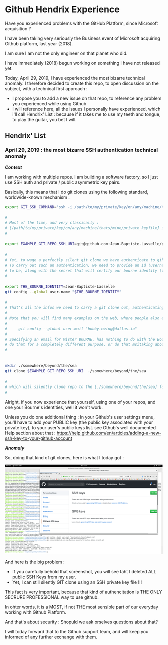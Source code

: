 # Github Hendrix Experience

Have you experienced problems with the GitHub Platform, since Microsoft acquisition ? 

I have been taking very seriously the Business event of Microsoft acquiring Github platform, last year (2018).

I am sure I am not the only engineer on that planet who did.

I have immediately (2018) begun working on something I have not released yet.

Today, April 29, 2019, I have experienced the most bizarre technical anomaly. I therefore decided to create this repo, to open discussion on the subject, with a technical first approach : 

* I propose you to add a new issue on that repo, to reference any problem you experienced while using Github
* I will reference here, all the issues I personally have experienced, which i'll call Hendrix' List : because if it takes me to use my teeth and tongue, to play the guitar, you bet I will.

## Hendrix' List

###  April 29, 2019 : the most bizarre SSH authentication technical anomaly

_**Context**_ 

I am working with multiple repos. I am building a software factory, so I just use SSH auth and private / public asymmetric key pairs.

Basically, this means that I do git clones using the following standard, worldwide-known mechanism : 

```sh
export GIT_SSH_COMMAND='ssh -i /path/to/my/private/key/on/any/machine/thats/mine/private_keyfile'

# 
# Most of the time, and very classically : 
# [/path/to/my/private/key/on/any/machine/thats/mine/private_keyfile] is [~/.ssh/id_rsa]
# 

export EXAMPLE_GIT_REPO_SSH_URI=git@github.com:Jean-Baptiste-Lasselle/github_hendrix_experience.git

# 
# Yet, to wage a perfectly silent git clone we have authenticate to gihub using the SSH protocol : 
# To carry out such an authentication, we need to provide an id (username), in other words say who we claim  
# to be, along with the secret that will certify our bourne identity (the secret being the secret key)
# 

export THE_BOURNE_IDENTITY=Jean-Baptiste-Lasselle
git config --global user.name "$THE_BOURNE_IDENTITY"

# 
# That's all the infos we need to carry a git clone out, authenticating with the SSH protocol.
# 
# Note that you will find many examples on the web, where people also execute something like : 
# 
#     git config --global user.mail "bobby.ewing@dallas.io"
# 
# Specifying an email for Mister BOURNE, has nothing to do with the Bourne's identity, people 
# do that for a completely different purpose, or do that msitaking about its purpose.
# 


mkdir ./somewhere/beyond/the/sea
git clone $EXAMPLE_GIT_REPO_SSH_URI  ./somewhere/beyond/the/sea

# 
# which will silently clone repo to the [./somewhere/beyond/the/sea] folder
# 

```

Alright, if you now experience that yourself, using one of your repos, and one your Bourne's identities, well it won't work.

Unless you do one additional thing : In your Github's user settings menu, you'll have to add your PUBLIC key (the public key associated with your private key), to your user's public keys list. 
see Gthub's well documented Help section about that : https://help.github.com/en/articles/adding-a-new-ssh-key-to-your-github-account


_**Anomaly**_

So, doing that kind of git clones, here is what I today got : 

![obvious problem on github platform](https://github.com/Jean-Baptiste-Lasselle/github_hendrix_experience/raw/master/images/GITHUB_SSH_OBVIOUS_BUG_I_DELETED_ALL_SSH_KEYS_BUT_I_CAN_GIT_CLONE_WITH_SSH2019-04-29%2017-18-59.png)

And here is the big problem : 

* If you carefully behold that screenshot, you will see taht I deleted ALL public SSH Keys from my user. 
* Yet, I can still silently GIT clone using an SSH private key file !!!

This fact is very important, because that kind of authencitation is THE ONLY SECRURE PROFESSIONAL way to use github.

In ohter words, it is a MOST, if not THE most sensible part of our everyday working with Github Platform.

And that's about security :  Shopuld we ask orselves questions about that? 

I will today forward that to the Github support team, and will keep you informed of any further exchange with them.




